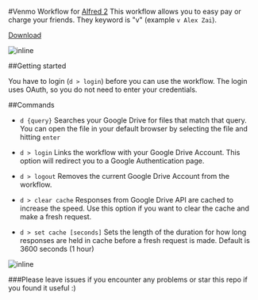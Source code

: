 #Venmo Workflow for [Alfred 2](http://www.alfredapp.com/)
This workflow allows you to easy pay or charge your friends. They keyword is "v" (example ```v Alex Zai```).

[Download](https://github.com/azai91/alfred-venmo-workflow/releases)

![inline](./assets/search.png)

##Getting started

You have to login (```d > login```) before you can use the workflow. The login uses OAuth, so you do not need to enter your credentials.

##Commands
- ```d {query}```
Searches your Google Drive for files that match that query. You can open the file in your default browser by selecting the file and hitting ```enter```

- ```d > login```
Links the workflow with your Google Drive Account. This option will redirect you to a Google Authentication page.

- ```d > logout```
Removes the current Google Drive Account from the workflow.

- ```d > clear cache```
Responses from Google Drive API are cached to increase the speed. Use this option if you want to clear the cache and make a fresh request.

- ```d > set cache [seconds]```
Sets the length of the duration for how long responses are held in cache before a fresh request is made. Default is 3600 seconds (1 hour)

![inline](./assets/config.png)

###Please leave issues if you encounter any problems or star this repo if you found it useful :)
